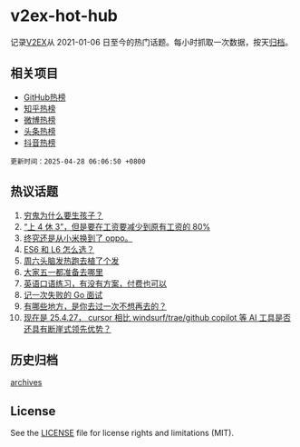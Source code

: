 # v2ex-hot-hub

 记录[V2EX](https://www.v2ex.com/)从 2021-01-06 日至今的热门话题。每小时抓取一次数据，按天[归档](archives)。
 
 ## 相关项目

- [GitHub热榜](https://github.com/it985/github-hot-hub)
- [知乎热榜](https://github.com/it985/zhihu-hot-hub)
- [微博热榜](https://github.com/it985/weibo-hot-hub)
- [头条热榜](https://github.com/it985/toutiao-hot-hub)
- [抖音热榜](https://github.com/it985/douyin-hot-hub)


 `更新时间：2025-04-28 06:06:50 +0800`

## 热议话题

1. [穷鬼为什么要生孩子？](https://www.v2ex.com/t/1128290)
1. [“上 4 休 3”，但是要在工资要减少到原有工资的 80%](https://www.v2ex.com/t/1128280)
1. [终究还是从小米换到了 oppo。](https://www.v2ex.com/t/1128296)
1. [ES6 和 L6 怎么选？](https://www.v2ex.com/t/1128294)
1. [周六头脑发热跑去植了个发](https://www.v2ex.com/t/1128301)
1. [大家五一都准备去哪里](https://www.v2ex.com/t/1128343)
1. [英语口语练习，有没有方案，付费也可以](https://www.v2ex.com/t/1128288)
1. [记一次失败的 Go 面试](https://www.v2ex.com/t/1128388)
1. [有哪些地方，是你去过一次不想再去的？](https://www.v2ex.com/t/1128291)
1. [现在是 25.4.27， cursor 相比 windsurf/trae/github copilot 等 AI 工具是否还具有断崖式领先优势？](https://www.v2ex.com/t/1128289)

## 历史归档

[archives](archives)

## License

See the [LICENSE](LICENSE) file for license rights and limitations (MIT).

